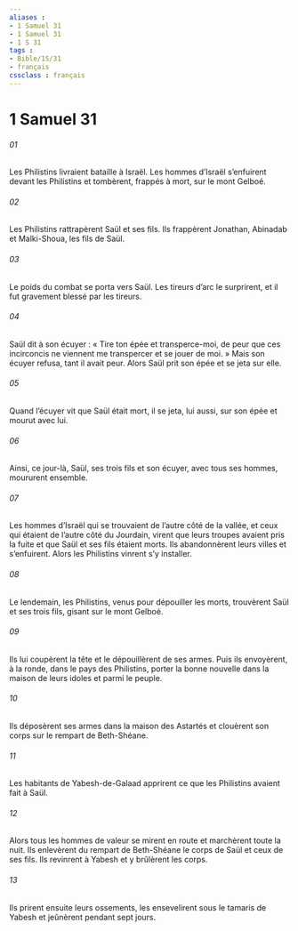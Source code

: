 ```yaml
---
aliases : 
- 1 Samuel 31
- 1 Samuel 31
- 1 S 31
tags : 
- Bible/1S/31
- français
cssclass : français
---
```


# 1 Samuel 31

###### 01
Les Philistins livraient bataille à Israël. Les hommes d’Israël s’enfuirent devant les Philistins et tombèrent, frappés à mort, sur le mont Gelboé.
###### 02
Les Philistins rattrapèrent Saül et ses fils. Ils frappèrent Jonathan, Abinadab et Malki-Shoua, les fils de Saül.
###### 03
Le poids du combat se porta vers Saül. Les tireurs d’arc le surprirent, et il fut gravement blessé par les tireurs.
###### 04
Saül dit à son écuyer : « Tire ton épée et transperce-moi, de peur que ces incirconcis ne viennent me transpercer et se jouer de moi. » Mais son écuyer refusa, tant il avait peur. Alors Saül prit son épée et se jeta sur elle.
###### 05
Quand l’écuyer vit que Saül était mort, il se jeta, lui aussi, sur son épée et mourut avec lui.
###### 06
Ainsi, ce jour-là, Saül, ses trois fils et son écuyer, avec tous ses hommes, moururent ensemble.
###### 07
Les hommes d’Israël qui se trouvaient de l’autre côté de la vallée, et ceux qui étaient de l’autre côté du Jourdain, virent que leurs troupes avaient pris la fuite et que Saül et ses fils étaient morts. Ils abandonnèrent leurs villes et s’enfuirent. Alors les Philistins vinrent s’y installer.
###### 08
Le lendemain, les Philistins, venus pour dépouiller les morts, trouvèrent Saül et ses trois fils, gisant sur le mont Gelboé.
###### 09
Ils lui coupèrent la tête et le dépouillèrent de ses armes. Puis ils envoyèrent, à la ronde, dans le pays des Philistins, porter la bonne nouvelle dans la maison de leurs idoles et parmi le peuple.
###### 10
Ils déposèrent ses armes dans la maison des Astartés et clouèrent son corps sur le rempart de Beth-Shéane.
###### 11
Les habitants de Yabesh-de-Galaad apprirent ce que les Philistins avaient fait à Saül.
###### 12
Alors tous les hommes de valeur se mirent en route et marchèrent toute la nuit. Ils enlevèrent du rempart de Beth-Shéane le corps de Saül et ceux de ses fils. Ils revinrent à Yabesh et y brûlèrent les corps.
###### 13
Ils prirent ensuite leurs ossements, les ensevelirent sous le tamaris de Yabesh et jeûnèrent pendant sept jours.
